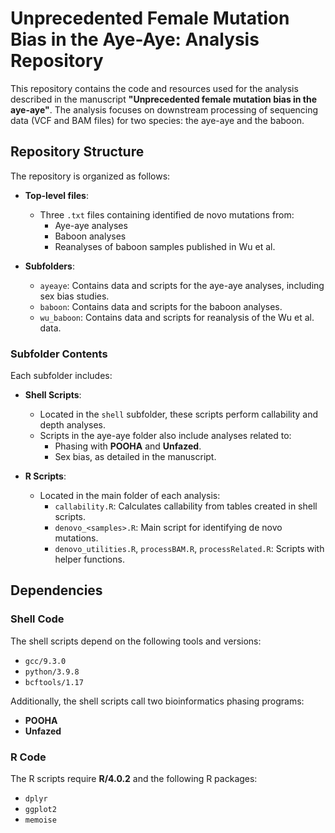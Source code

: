 # Unprecedented Female Mutation Bias in the Aye-Aye: Analysis Repository

This repository contains the code and resources used for the analysis described in the manuscript **"Unprecedented female mutation bias in the aye-aye"**. The analysis focuses on downstream processing of sequencing data (VCF and BAM files) for two species: the aye-aye and the baboon.

## Repository Structure

The repository is organized as follows:

- **Top-level files**:
  - Three `.txt` files containing identified de novo mutations from:
    - Aye-aye analyses
    - Baboon analyses
    - Reanalyses of baboon samples published in Wu et al.

- **Subfolders**:
  - `ayeaye`: Contains data and scripts for the aye-aye analyses, including sex bias studies.
  - `baboon`: Contains data and scripts for the baboon analyses.
  - `wu_baboon`: Contains data and scripts for reanalysis of the Wu et al. data.

### Subfolder Contents

Each subfolder includes:

- **Shell Scripts**:
  - Located in the `shell` subfolder, these scripts perform callability and depth analyses.
  - Scripts in the aye-aye folder also include analyses related to:
    - Phasing with **POOHA** and **Unfazed**.
    - Sex bias, as detailed in the manuscript.

- **R Scripts**:
  - Located in the main folder of each analysis:
    - `callability.R`: Calculates callability from tables created in shell scripts.
    - `denovo_<samples>.R`: Main script for identifying de novo mutations.
    - `denovo_utilities.R`, `processBAM.R`, `processRelated.R`: Scripts with helper functions.

## Dependencies

### Shell Code

The shell scripts depend on the following tools and versions:

- `gcc/9.3.0`
- `python/3.9.8`
- `bcftools/1.17`

Additionally, the shell scripts call two bioinformatics phasing programs:

- **POOHA**
- **Unfazed**

### R Code

The R scripts require **R/4.0.2** and the following R packages:

- `dplyr`
- `ggplot2`
- `memoise`
